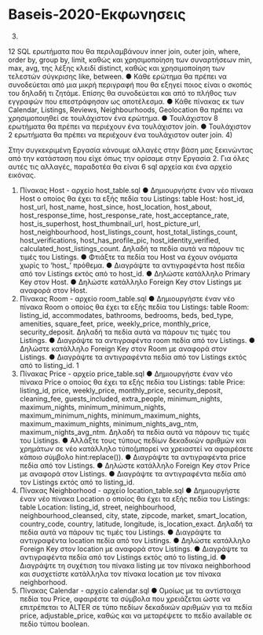 # Baseis-2020-Εκφωνησεις
3)



12 SQL ερωτήματα που θα περιλαμβάνουν inner join, outer join, where,
order by, group by, limit, καθώς και χρησιμοποίηση των συναρτήσεων min,
max, avg, της λέξης κλειδί distinct, καθώς και χρησιμοποίηση των τελεστών
σύγκρισης like, between.
● Κάθε ερώτημα θα πρέπει να συνοδεύεται από μια μικρή περιγραφή που θα εξηγεί ποιος
είναι ο σκοπός του δηλαδή τι ζητάμε. Επίσης θα συνοδεύεται και από το πλήθος των
εγγραφών που επεστράφησαν ως αποτέλεσμα.
● Κάθε πίνακας εκ των Calendar, Listings, Reviews, Neighbourhoods, Geolocation θα
πρέπει να χρησιμοποιηθεί σε τουλάχιστον ένα ερώτημα.
● Τουλάχιστον 8 ερωτήματα θα πρέπει να περιέχουν ένα τουλάχιστον join.
● Τουλάχιστον 2 ερωτήματα θα πρέπει να περιέχουν ένα τουλάχιστον outer join.
4)



Στην συγκεκριμένη Εργασία κάνουμε αλλαγές στην βάση μας ξεκινώντας από την κατάσταση
που είχε όπως την ορίσαμε στην Εργασία 2. Για όλες αυτές τις αλλαγές, παραδοτέα θα είναι 6
sql αρχεία και ένα αρχείο εικόνας.
1. Πίνακας Host - αρχείο host_table.sql
● Δημιουργήστε έναν νέο πίνακα Host ο οποίος θα έχει τα εξής πεδία του Listings:
table Host: host_id, host_url, host_name, host_since, host_location, host_about,
host_response_time, host_response_rate, host_acceptance_rate, host_is_superhost,
host_thumbnail_url, host_picture_url, host_neighbourhood, host_listings_count,
host_total_listings_count, host_verifications, host_has_profile_pic, host_identity_verified,
calculated_host_listings_count. Δηλαδή τα πεδία αυτά να πάρουν τις τιμές του Listings.
● Φτιάξτε τα πεδία του Host να έχουν ονόματα χωρίς το ‘host_’ πρόθεμα.
● Διαγράψτε τα αντιγραφέντα host πεδία από τον Listings εκτός από το host_id.
● Δηλώστε κατάλληλο Primary Key στον Host.
● Δηλώστε κατάλληλο Foreign Key στον Listings με αναφορά στον Host.
2. Πίνακας Room - αρχείο room_table.sql
● Δημιουργήστε έναν νέο πίνακα Room ο οποίος θα έχει τα εξής πεδία του Listings:
table Room: listing_id, accommodates, bathrooms, bedrooms, beds, bed_type,
amenities, square_feet, price, weekly_price, monthly_price, security_deposit. Δηλαδή τα
πεδία αυτά να πάρουν τις τιμές του Listings.
● Διαγράψτε τα αντιγραφέντα room πεδία από τον Listings.
● Δηλώστε κατάλληλο Foreign Key στον Room με αναφορά στον Listings.
● Διαγράψτε τα αντιγραφέντα πεδία από τον Listings εκτός από το listing_id.
1
3. Πίνακας Price - αρχείο price_table.sql
● Δημιουργήστε έναν νέο πίνακα Price ο οποίος θα έχει τα εξής πεδία του Listings:
table Price: listing_id, price, weekly_price, monthly_price, security_deposit, cleaning_fee,
guests_included, extra_people, minimum_nights, maximum_nights,
minimum_minimum_nights, maximum_minimum_nights, minimum_maximum_nights,
maximum_maximum_nights, minimum_nights_avg_ntm, maximum_nights_avg_ntm.
Δηλαδή τα πεδία αυτά να πάρουν τις τιμές του Listings.
● Αλλάξτε τους τύπους πεδίων δεκαδικών αριθμών και χρημάτων σε νέο κατάλληλο
τύπο(μπορεί να χρειαστεί να αφαιρέσετε κάποιο σύμβολο hint:replace()).
● Διαγράψτε τα αντιγραφέντα price πεδία από τον Listings.
● Δηλώστε κατάλληλο Foreign Key στον Price με αναφορά στον Listings.
● Διαγράψτε τα αντιγραφέντα πεδία από τον Listings εκτός από το listing_id.
4. Πίνακας Neighborhood - αρχείο location_table.sql
● Δημιουργήστε έναν νέο πίνακα Location ο οποίος θα έχει τα εξής πεδία του Listings:
table Location: listing_id, street, neighbourhood, neighbourhood_cleansed, city, state,
zipcode, market, smart_location, country_code, country, latitude, longitude,
is_location_exact. Δηλαδή τα πεδία αυτά να πάρουν τις τιμές του Listings.
● Διαγράψτε τα αντιγραφέντα location πεδία από τον Listings.
● Δηλώστε κατάλληλο Foreign Key στον location με αναφορά στον Listings.
● Διαγράψτε τα αντιγραφέντα πεδία από τον Listings εκτός από το listing_id.
● Διαγράψτε τη συχέτιση του πίνακα listing με τον πίνακα neighborhood και συσχετίστε
κατάλληλα τον πίνακα location με τον πίνακα neighborhood.
5. Πίνακας Calendar - αρχείο calendar.sql
● Ομοίως με τα αντίστοιχα πεδία του Price, αφαιρέστε τα σύμβολα που χρειάζεται ώστε να
επιτρέπεται το ALTER σε τύπο πεδίων δεκαδικών αριθμών για τα πεδία price,
adjustable_price, καθώς και να μεταρέψετε το πεδίο available σε πεδίο τύπου boolean.
